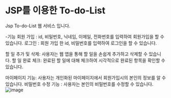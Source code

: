 # JSP를 이용한 To-do-List
Jsp To-do-List 웹 서비스 입니다. 

-기능
회원 가입 : id, 비밀번호, 닉네임, 이메일, 전화번호를 입력하여 회원가입을 할 수 있습니다.
로그인 : 회원 가입 한 id, 비밀번호를 입력하여 로그인을 할 수 있습니다.

할 일 추가 및 삭제: 사용자는 웹 앱을 통해 할 일을 손쉽게 추가하고 삭제할 수 있습니다.
할 일 완료 체크: 완료된 할 일에 대해 체크하여 시각적으로 완료된 항목을 확인할 수 있습니다.

마이페이지 기능: 사용자는 개인화된 마이페이지에서 회원가입시의 본인의 정보를 알 수 있습니다.
비밀번호 수정 기능 : 사용자는 본인의 비밀번호를 수정할 수 있습니다.
![image](https://github.com/Yoosejeong/jsp-To-do-List/assets/83758371/f760f76f-48ad-401d-85ee-734565159f1e)

